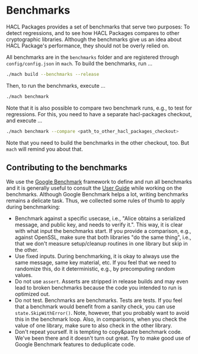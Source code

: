 # Benchmarks

HACL Packages provides a set of benchmarks that serve two purposes: To detect regressions, and to see how HACL Packages compares to other cryptographic libraries. Although the benchmarks give us an idea about HACL Package's performance, they should not be overly relied on.

All benchmarks are in the `benchmarks` folder and are registered through `config/config.json` in `mach`. To build the benchmarks, run ...

```sh
./mach build --benchmarks --release
```

Then, to run the benchmarks, execute ...

```sh
./mach benchmark
```

Note that it is also possible to compare two benchmark runs, e.g., to test for regressions. For this, you need to have a separate hacl-packages checkout, and execute ...

```sh
./mach benchmark --compare <path_to_other_hacl_packages_checkout>
```

Note that you need to build the benchmarks in the other checkout, too. But `mach` will remind you about that.

## Contributing to the benchmarks

We use the [Google Benchmark] framework to define and run all benchmarks and it is generally useful to consult the [User Guide] while working on the benchmarks. Although Google Benchmark helps a lot, writing benchmarks remains a delicate task. Thus, we collected some rules of thumb to apply during benchmarking:

* Benchmark against a specific usecase, i.e., "Alice obtains a serialized message, and public key, and needs to verify it.". This way, it is clear with what input the benchmarks start. If you provide a comparison, e.g., against OpenSSL, make sure that both libraries "do the same thing", i.e., that we don't measure setup/cleanup routines in one library but skip in the other.
* Use fixed inputs. During benchmarking, it is okay to always use the same message, same key material, etc. If you feel that we need to randomize this, do it deterministic, e.g., by precomputing random values.
* Do not use `assert`. Asserts are stripped in release builds and may even lead to broken benchmarks because the code you intended to run is optimized out.
* Do not test. Benchmarks are benchmarks. Tests are tests. If you feel that a benchmark would benefit from a sanity check, you can use `state.SkipWithError()`. Note, however, that you probably want to avoid this in the benchmark loop. Also, in comparisons, when you check the value of one library, make sure to also check in the other library.
* Don't repeat yourself. It is tempting to copy&paste benchmark code. We've been there and it doesn't turn out great. Try to make good use of Google Benchmark features to deduplicate code.

[google benchmark]: https://github.com/google/benchmark
[user guide]: https://github.com/google/benchmark/blob/main/docs/user_guide.md

